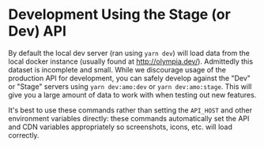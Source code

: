 # Development Using the Stage (or Dev) API

By default the local dev server (ran using `yarn dev`) will load data from the local docker instance (usually found at http://olympia.dev/). Admittedly this dataset is incomplete and small. While we discourage usage of the production API for development, you can safely develop against the "Dev" or "Stage" servers using `yarn dev:amo:dev` or `yarn dev:amo:stage`. This will give you a large amount of data to work with when testing out new features.

It's best to use these commands rather than setting the `API_HOST` and other environment variables directly: these commands automatically set the API and CDN variables appropriately so screenshots, icons, etc. will load correctly.
